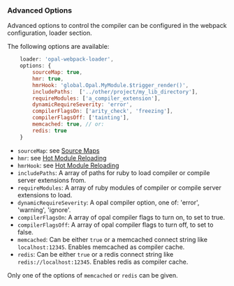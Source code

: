 ### Advanced Options

Advanced options to control the compiler can be configured in the webpack configuration, loader section.

The following options are available:
```javascript
    loader: 'opal-webpack-loader',
    options: {
        sourceMap: true,
        hmr: true,
        hmrHook: 'global.Opal.MyModule.$trigger_render()',
        includePaths:  ['../other/project/my_lib_directory'],
        requireModules: ['a_compiler_extension'],
        dynamicRequireSeverity: 'error',
        compilerFlagsOn: ['arity_check', 'freezing'],
        compilerFlagsOff: ['tainting'],
        memcached: true, // or:
        redis: true
    }
``` 

- `sourceMap`: see [Source Maps](https://github.com/isomorfeus/opal-webpack-loader/blob/master/docs/source_maps.md)
- `hmr`: see [Hot Module Reloading](https://github.com/isomorfeus/opal-webpack-loader/blob/master/docs/hot_module_reloading.md)
- `hmrHook`: see [Hot Module Reloading](https://github.com/isomorfeus/opal-webpack-loader/blob/master/docs/hot_module_reloading.md)
- `includePaths`: A array of paths for ruby to load compiler or compile server extensions from.
- `requireModules`: A array of ruby modules of compiler or compile server extensions to load.
- `dynamicRequireSeverity`: A opal compiler option, one of: 'error', 'warning', 'ignore'.
- `compilerFlagsOn`: A array of opal compiler flags to turn on, to set to true.
- `compilerFlagsOff`: A array of opal compiler flags to turn off, to set to false. 
- `memcached`: Can be either `true` or a memcached connect string like `localhost:12345`. Enables memcached as compiler cache.
- `redis`: Can be either `true` or a redis connect string like `redis://localhost:12345`. Enables redis as compiler cache.

Only one of the options of `memcached` or `redis` can be given. 
